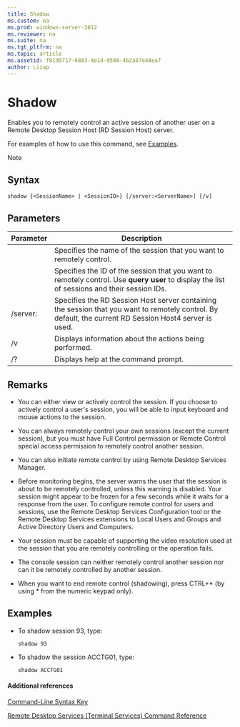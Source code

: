 ```yaml
---
title: Shadow
ms.custom: na
ms.prod: windows-server-2012
ms.reviewer: na
ms.suite: na
ms.tgt_pltfrm: na
ms.topic: article
ms.assetid: f81d9717-6883-4e14-9508-4b2a87e48ea7
author: Lizap
---
```

# Shadow
Enables you to remotely control an active session of another user on a Remote Desktop Session Host (RD Session Host) server.

For examples of how to use this command, see [Examples](#BKMK_examples).

> [!NOTE]

## Syntax

```
shadow {<SessionName> | <SessionID>} [/server:<ServerName>] [/v]
```

## Parameters

|Parameter|Description|
|-------------|---------------|
|<SessionName>|Specifies the name of the session that you want to remotely control.|
|<SessionID>|Specifies the ID of the session that you want to remotely control. Use **query user** to display the list of sessions and their session IDs.|
|/server:<ServerName>|Specifies the RD Session Host server containing the session that you want to remotely control. By default, the current RD Session Host4 server is used.|
|/v|Displays information about the actions being performed.|
|/?|Displays help at the command prompt.|

## Remarks

-   You can either view or actively control the session. If you choose to actively control a user's session, you will be able to input keyboard and mouse actions to the session.

-   You can always remotely control your own sessions (except the current session), but you must have Full Control permission or Remote Control special access permission to remotely control another session.

-   You can also initiate remote control by using Remote Desktop Services Manager.

-   Before monitoring begins, the server warns the user that the session is about to be remotely controlled, unless this warning is disabled. Your session might appear to be frozen for a few seconds while it waits for a response from the user. To configure remote control for users and sessions, use the Remote Desktop Services Configuration tool or the Remote Desktop Services extensions to Local Users and Groups and Active Directory Users and Computers.

-   Your session must be capable of supporting the video resolution used at the session that you are remotely controlling or the operation fails.

-   The console session can neither remotely control another session nor can it be remotely controlled by another session.

-   When you want to end remote control (shadowing), press CTRL+* (by using \* from the numeric keypad only).

## <a name="BKMK_examples"></a>Examples

-   To shadow session 93, type:

    ```
    shadow 93
    ```

-   To shadow the session ACCTG01, type:

    ```
    shadow ACCTG01
    ```

#### Additional references
[Command-Line Syntax Key](Command-Line-Syntax-Key.md)

[Remote Desktop Services &#40;Terminal Services&#41; Command Reference](commands-by-server-role/Remote-Desktop-Services--Terminal-Services--Command-Reference.md)


